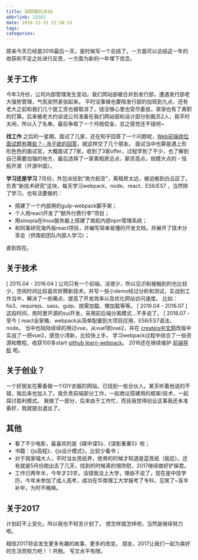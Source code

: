 ```yaml
---
title: 回顾我的2016
abbrlink: 23162
date: 2016-12-31 22:38:13
tags:
categories:
---
```


原来今天已经是2016最后一天，是时候写一个总结了。一方面可以总结这一年的收获和不足之处进行反思，一方面为新的一年埋下信念。
<!--more-->

## 关于工作
今年3月份，公司内部管理发生变动。我们网站部被合并到发行部，遭遇发行部老大强势管理，气氛突然紧张起来。
平时没事做也要陪发行部的加班到九点，还有老大之前和我们几个提工资也被取消了。钱没够心里也受尽委屈，渐渐也有了离职的打算。后来被老大约谈说公司准备在我们网站部和设计部分别裁员2人，我平时太闲，所以入了名单。最后争取了一个月赔偿金，总之感觉还不错吧~

**找工作**
之后的一星期，面试了几家，还在知乎回答了一个问题呢，[Web前端岗位面试题有哪些？- 冷子欲的回答](https://www.zhihu.com/question/41466747/answer/93430578)，就这样交了几个朋友。
面试当中也算是遇上形形色色的面试官，大概面试了7家，收到了3家offer，过程学到了不少，也了解到自己需要加强的地方，最后选择了一家离租房近点，薪资高点，规模大点的 - 恒拓开源（开源中国）。

**学习还是学习**
7月份，外包派驻到“南方航空”，离租房太远，被迫搬到白云区了。负责“新技术研究”这块，每天学习webpack、node、react、ES6/ES7 ，当然除了学习，也有活要做的：
- 搭建了一个内部用的gulp-webpack脚手架；
- 个人用react开发了"额外付费行李"项目；
- 用sinopia在linux服务器上搭建了南航内部npm管理系统；
- 和同事研究海外版react项目，并编写简单易懂的开发文档，并展开了技术分享会（供南航团队内部人学习）；

直到现在。

## 关于技术

[ 2015.04 - 2016.04 ] 公司只有一个前端，活很少，所以见识和接触到的也比较少，空闲时间比较喜欢折腾新技术。并写一些小demo经过分析和测试，实战到工作当中，解决了一些痛点、提高了开发效率以及优化网站访问速度。 比如：fis3、requirejs、sass、gulp、按需加载、懒加载等等。
[ 2016.04 - 2016.07 ] 这段时间，用阿里开源的sui开发，采用前后端分离模式...不多说了。
[ 2016.07 - 至今 ] react全家桶、webpack从简单配置到大项目应用、ES6/ES7语法、node。
当中也陆陆续续的用过vue，从vue1到vue2，并在 [createjs中文网](http://createjs.cc)改版中实战了一把vue2，感觉小清新，比较快上手。
学习webpack过程中综合了一些资源和教程，收获100多start [github learn-webpack](https://github.com/lengziyu/learn-webpack)。
2016还在继续维护 [前端导航](http://fenav.com) 呢。

## 关于创业？

一个好朋友在筹备做一个DIY衣服的网站，已找到一些合伙人。某天听着他说的不错，我后来也加入了。我负责前端部分工作，一起商议搭建用的框架/技术，一起探讨盈利模式。
我做了一部分，后来由于工作忙，而且我觉得创业这事我还未准备好，我就提出退出了。


## 其他
- 看了不少电影，最喜欢的是《碟中谍5》、《谍影重重5》啦；
- 书籍：《js高程》、《js设计模式》，比较少看书；
- 对于我家喵大人，平时当女孩纸养，绝育的时候才知道是蓝孩纸（尴尬）。还有就是5月份跑出去了几天，找到的时候真的很欣慰，2017继续做好铲屎君。
- 工作已两年半，今年才23岁。没错我没上大学，理由不说了，现在是中技学历，今年末参加了成人高考，成功在华南理工大学报考了专科，见笑了~盲羊补牢，为时不晚嘛。
## 关于2017
计划赶不上变化，所以我也不轻言计划了。
想怎样就怎样吧，当然是继续努力啦。


相信2017将会发生更多有趣的故事，更多的改变。
朋友，2017让我们一起为美好的生活而努力吧！！共勉。
写文水平有限。
